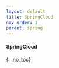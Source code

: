 ```yaml
---
layout: default
title: SpringCloud
nav_order: 1
parent: spring
---
```


#### SpringCloud
{: .no_toc}